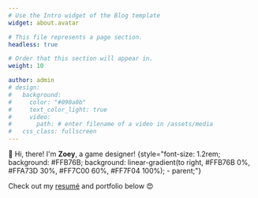 ```yaml
---
# Use the Intro widget of the Blog template
widget: about.avatar

# This file represents a page section.
headless: true

# Order that this section will appear in.
weight: 10

author: admin
# design:
#   background:
#     color: "#090a0b"
#     text_color_light: true
#     video:
#       path: # enter filename of a video in /assets/media
#   css_class: fullscreen
---
```


👋 Hi, there! I'm **Zoey**, a game designer!
{style="font-size: 1.2rem; background: #FFB76B; background: linear-gradient(to right, #FFB76B 0%, #FFA73D 30%, #FF7C00 60%, #FF7F04 100%); - parent;"}

Check out my [resumé](/about/) and portfolio below 😍
